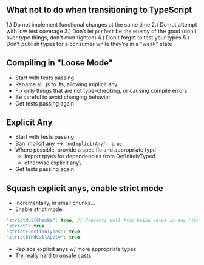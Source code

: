 ## What not to do when transitioning to TypeScript
1.) Do not implement functional changes at the same time
2.) Do not attempt with low test coverage
3.) Don't let `perfect` be the enemy of the good (don't over type things, don't over tighten)
4.) Don't forget to test your types
5.) Don't publish types for a consumer while they're in a "weak" state

## Compiling in "Loose Mode"
- Start with tests passing
- Rename all .js to .ts, allowing implicit any
- Fix only things that are not type-checking, or causing compile errors
- Be careful to avoid changing behavior
- Get tests passing again

## Explicit Any
- Start with tests passing
- Ban implicit any ==> `"noImplicitAny": true`
- Where possible, provide a specific and appropriate type
    - Import tpyes for dependencies from DefinitelyTyped
    - otherwise explicit any\
- Get tests passing again

## Squash explicit anys, enable strict mode
- Incrementally, in small chunks...
- Enable strict mode:
```ts
"strictNullChecks": true, // Prevents null from being value in any 'type'
"strict": true,
"strictFunctionTypes": true,
"strictBindCallApply": true
```
- Replace explicit anys w/ more appropriate types
- Try really hard to unsafe casts